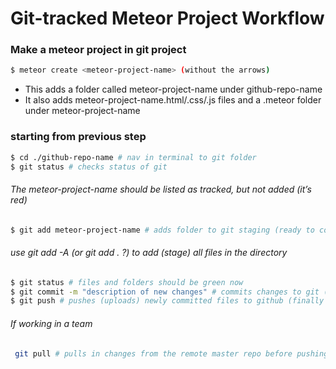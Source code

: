 # Git-tracked Meteor Project Workflow

### Make a meteor project in git project
```sh
$ meteor create <meteor-project-name> (without the arrows)
```
* This adds a folder called meteor-project-name under github-repo-name
* It also adds meteor-project-name.html/.css/.js files and a .meteor folder under meteor-project-name

### starting from previous step
``` sh
$ cd ./github-repo-name # nav in terminal to git folder
$ git status # checks status of git
```
###### The meteor-project-name should be listed as tracked, but not added (it’s red)
``` sh
$ git add meteor-project-name # adds folder to git staging (ready to commit)
```
###### use git add -A (or git add . ?) to add (stage) all files in the directory
``` sh
$ git status # files and folders should be green now
$ git commit -m "description of new changes" # commits changes to git (not github yet)
$ git push # pushes (uploads) newly committed files to github (finally syncing local and remote repos)
```
###### If working in a team
``` sh
 git pull # pulls in changes from the remote master repo before pushing any changes up
```
